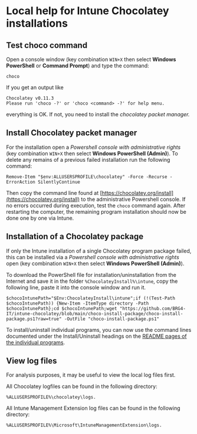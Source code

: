 # Local help for Intune Chocolatey installations

## Test choco command

Open a console window (key combination `WIN+X` then select __Windows PowerShell__ or __Command Prompt__) and type the command:

    choco

If you get an output like

    Chocolatey v0.11.3
    Please run 'choco -?' or 'choco <command> -?' for help menu.

everything is OK. If not, you need to install the _chocolatey packet manager._


## Install Chocolatey packet manager

For the installation open a _Powershell console with administrative rights_ (key combination `WIN+X` then select __Windows PowerShell (Admin)__). To delete any remains of a previous failed installation run the following command:

```
Remove-Item "$env:ALLUSERSPROFILE\chocolatey" -Force -Recurse -ErrorAction SilentlyContinue
```

Then copy the command line found at [https://chocolatey.org/install](https://chocolatey.org/install) to the administrative Powershell console. If no errors occurred during execution, test the `choco` command again. After restarting the computer, the remaining program installation should now be done one by one via Intune.


## Installation of a Chocolatey package

If only the Intune installation of a single Chocolatey program package failed, this can be installed via a _Powershell console with administrative rights_ open (key combination `WIN+X` then select __Windows PowerShell (Admin)__).

To download the PowerShell file for installation/uninstallation from the Internet and save it in the folder `%ChocolateyInstall%\intune`, copy the following line, paste it into the console window and run it. 

```
$chocoIntunePath="$Env:ChocolateyInstall\intune";if (!(Test-Path $chocoIntunePath)) {New-Item -ItemType directory -Path $chocoIntunePath};cd $chocoIntunePath;wget "https://github.com/BRG4-IT/intune-chocolatey/blob/main/choco-install-package/choco-install-package.ps1?raw=true" -OutFile "choco-install-package.ps1"
```

To install/uninstall individual programs, you can now use the command lines documented under the Install/Uninstall headings on the [README pages of the individual programs](https://github.com/BRG4-IT/intune-chocolatey#step-2-deploy-chocolatey-packages-with-intune).
    

## View log files

For analysis purposes, it may be useful to view the local log files first.

All Chocolatey logfiles can be found in the following directory:

    %ALLUSERSPROFILE%\chocolatey\logs.

All Intune Management Extension log files can be found in the following directory:

    %ALLUSERSPROFILE%\Microsoft\IntuneManagementExtension\logs.

